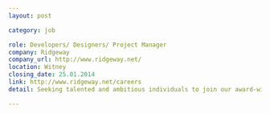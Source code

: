 ```yaml
---
layout: post

category: job

role: Developers/ Designers/ Project Manager
company: Ridgeway
company_url: http://www.ridgeway.net/
location: Witney
closing_date: 25.01.2014
link: http://www.ridgeway.net/careers
detail: Seeking talented and ambitious individuals to join our award-winning digital agency. As we're continuing to grow, we have vacancies in our Development, Design & Project Management teams. If you want to know more about the roles and where your skills and expertise fit, get in touch!

---
```

